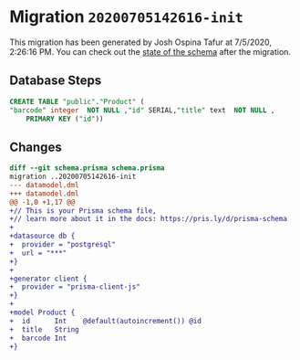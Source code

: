 # Migration `20200705142616-init`

This migration has been generated by Josh Ospina Tafur at 7/5/2020, 2:26:16 PM.
You can check out the [state of the schema](./schema.prisma) after the migration.

## Database Steps

```sql
CREATE TABLE "public"."Product" (
"barcode" integer  NOT NULL ,"id" SERIAL,"title" text  NOT NULL ,
    PRIMARY KEY ("id"))
```

## Changes

```diff
diff --git schema.prisma schema.prisma
migration ..20200705142616-init
--- datamodel.dml
+++ datamodel.dml
@@ -1,0 +1,17 @@
+// This is your Prisma schema file,
+// learn more about it in the docs: https://pris.ly/d/prisma-schema
+
+datasource db {
+  provider = "postgresql"
+  url = "***"
+}
+
+generator client {
+  provider = "prisma-client-js"
+}
+
+model Product {
+  id      Int    @default(autoincrement()) @id
+  title   String
+  barcode Int
+}
```


